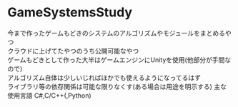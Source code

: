 # GameSystemsStudy
今まで作ったゲームもどきのシステムのアルゴリズムやモジュールをまとめるやつ  
クラウドに上げてたやつのうち公開可能なやつ  
ゲームもどきとして作った大半はゲームエンジンにUnityを使用(他部分が手間なので)  
アルゴリズム自体は少しいじればほかでも使えるようになってるはず  
ライブラリ等の依存関係は可能な限りなくす(ある場合は用途を明示する)
主な使用言語 C#,C/C++(,Python)
